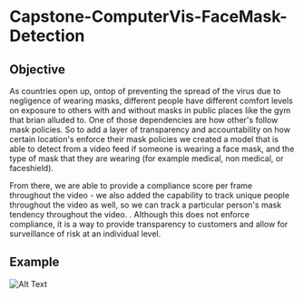 # Capstone-ComputerVis-FaceMask-Detection

## Objective
As countries open up, ontop of preventing the spread of the virus due to negligence of wearing masks, different people have different comfort levels on exposure to others with and without masks in public places like the gym that brian alluded to. One of those dependencies  are how other's follow mask policies. So to add a layer of transparency and accountability on how certain location's enforce their mask policies we created a model that is able to detect from a video feed if someone is wearing a face mask, and the type of mask that they are wearing (for example medical, non medical, or faceshield).

From there, we are able to provide a compliance score per frame throughout the video - we also added the capability to track unique people throughout the video as well, so we can track a particular person's mask tendency throughout the video. . Although this does not enforce compliance, it is a way to provide transparency to customers and allow for surveillance of risk at an individual level. 

## Example

![Alt Text](https://github.com/mitchellcli/Capstone-ComputerVis-FaceMask-Detection/blob/61c50f4f505ed68debf9d6f96ea693173fa583e6/FinalGif.gif)

